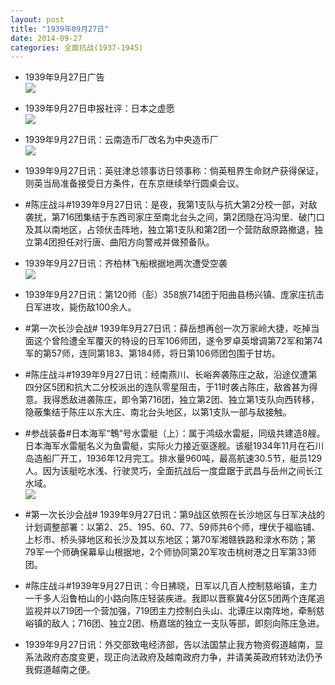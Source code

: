```yaml
---
layout: post
title: "1939年09月27日"
date: 2014-09-27
categories: 全面抗战(1937-1945)
---
```


<meta name="referrer" content="no-referrer" />

- 1939年9月27日广告 <br/><img src="https://ww1.sinaimg.cn/large/aca367d8jw1ekrfh52vo6j20ab0gz0uv.jpg" />

- 1939年9月27日申报社评：日本之虚愿 <br/><img src="https://ww2.sinaimg.cn/large/aca367d8jw1ekrdqbycn6j20q90y11fm.jpg" />

- 1939年9月27日讯：云南造币厂改名为中央造币厂 <br/><img src="https://ww2.sinaimg.cn/large/aca367d8jw1ekrbzyc9cmj208c08cjrm.jpg" />

- 1939年9月27日讯：英驻津总领事访日领事称：倘英租界生命财产获得保证，则英当局准备接受日方条件，在东京继续举行圆桌会议。 

- #陈庄战斗#1939年9月27日讯：是夜，我第1支队与抗大第2分校一部，对敌袭扰，第716团集结于东西司家庄至南北台头之间，第2团隐在冯沟里、破门口及其以南地区，占领伏击阵地，独立第1支队和第2团一个营防敌原路撤退，独立第4团担任对行唐、曲阳方向警戒并做预备队。 

- 1939年9月27日讯：齐柏林飞船根据地两次遭受空袭 <br/><img src="https://ww1.sinaimg.cn/large/aca367d8jw1ekr1lijd50j20jc06vmzb.jpg" />

- 1939年9月27日讯：第120师（彭）358旅714团于阳曲县杨兴镇、庞家庄抗击日军进攻，毙伤敌100余人。 

- #第一次长沙会战# 1939年9月27日讯：薛岳想再创一次万家岭大捷，吃掉当面这个曾险遭全军覆灭的特设的日军106师团，遂令罗卓英增调第72军和第74军的第57师，连同第183、第184师，将日第106师团包围于甘坊。 

- #陈庄战斗#1939年9月27日讯：经南燕川、长峪奔袭陈庄之敌，沿途仅遭第四分区5团和抗大二分校派出的连队零星阻击，于11时袭占陈庄，敌酋甚为得意。我得悉敌进袭陈庄，即令第716团，独立第2团、独立第1支队向西转移，隐蔽集结于陈庄以东大庄、南北台头地区，以第1支队一部与敌接触。 

- #参战装备#日本海军“鵯”号水雷艇（上）：属于鸿级水雷艇，同级共建造8艘。日本海军水雷艇名义为鱼雷艇，实际火力接近驱逐舰。该艇1934年11月在石川岛造船厂开工，1936年12月完工。排水量960吨，最高航速30.5节，艇员129人。因为该艇吃水浅、行驶灵巧，全面抗战后一度盘踞于武昌与岳州之间长江水域。 <br/><img src="https://ww3.sinaimg.cn/large/aca367d8jw1ekqsxd0gptj20go08a75f.jpg" />

- #第一次长沙会战# 1939年9月27日讯：第9战区依照在长沙地区与日军决战的计划调整部署：以第2、25、195、60、77、59师共6个师，埋伏于福临铺、上杉市、桥头驿地区和长沙及其以东地区；第70军湘赣铁路和渌水布防；第79军一个师确保幕阜山根据地，2个师协同第20军攻击桃树港之日军第33师团。 

- #陈庄战斗#1939年9月27日讯：今日拂晓，日军以几百人控制慈峪镇，主力一千多人沿鲁柏山的小路向陈庄轻装疾进。我即以晋察冀4分区5团两个连尾追监视并以719团一个营加强，719团主力控制白头山、北谭庄以南阵地，牵制慈峪镇的敌人；716团、独立2团、杨嘉瑞的独立一支队等部，即刻向陈庄急进。 

- 1939年9月27日讯：外交部致电经济部，告以法国禁止我方物资假道越南，显系法政府态度变更，现正向法政府及越南政府力争，并请美英政府转劝法仍予我假道越南之便。 

